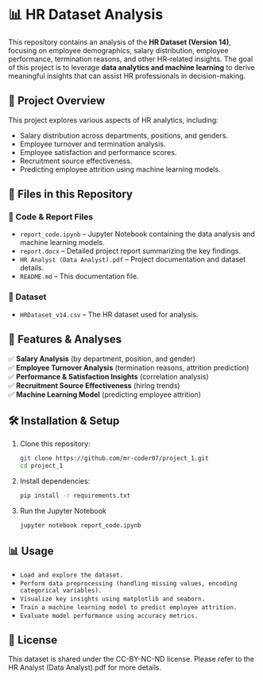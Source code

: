 # 📊 HR Dataset Analysis  

This repository contains an analysis of the **HR Dataset (Version 14)**, focusing on employee demographics, salary distribution, employee performance, termination reasons, and other HR-related insights. The goal of this project is to leverage **data analytics and machine learning** to derive meaningful insights that can assist HR professionals in decision-making.  

## 🚀 Project Overview  
This project explores various aspects of HR analytics, including:  
- Salary distribution across departments, positions, and genders.  
- Employee turnover and termination analysis.  
- Employee satisfaction and performance scores.  
- Recruitment source effectiveness.  
- Predicting employee attrition using machine learning models.  

## 📂 Files in this Repository  
### 🔹 Code & Report Files  
- `report_code.ipynb` – Jupyter Notebook containing the data analysis and machine learning models.  
- `report.docx` – Detailed project report summarizing the key findings.  
- `HR Analyst (Data Analyst).pdf` – Project documentation and dataset details.  
- `README.md` – This documentation file.  

### 🔹 Dataset  
- `HRDataset_v14.csv` – The HR dataset used for analysis.  

## 📌 Features & Analyses  
✅ **Salary Analysis** (by department, position, and gender)  
✅ **Employee Turnover Analysis** (termination reasons, attrition prediction)  
✅ **Performance & Satisfaction Insights** (correlation analysis)  
✅ **Recruitment Source Effectiveness** (hiring trends)  
✅ **Machine Learning Model** (predicting employee attrition)  

## 🛠️ Installation & Setup  
1. Clone this repository:  
   ```bash
   git clone https://github.com/mr-coder07/project_1.git
   cd project_1
   
2. Install dependencies:  
   ```bash
   pip install -r requirements.txt
   
3. Run the Jupyter Notebook  
   ```bash
   jupyter notebook report_code.ipynb

## 📊 Usage
- `Load and explore the dataset.`
- `Perform data preprocessing (handling missing values, encoding categorical variables).`
- `Visualize key insights using matplotlib and seaborn.`
- `Train a machine learning model to predict employee attrition.`
- `Evaluate model performance using accuracy metrics.`

## 📜 License
This dataset is shared under the CC-BY-NC-ND license. Please refer to the HR Analyst (Data Analyst).pdf for more details.
